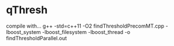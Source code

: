 # qThresh

compile with...
g++ -std=c++11 -O2 findThresholdPrecomMT.cpp -lboost_system -lboost_filesystem -lboost_thread -o findThresholdParallel.out
